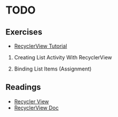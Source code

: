 TODO
======

## Exercises 


* [RecyclerView Tutorial](https://www.raywenderlich.com/126528/android-recyclerview-tutorial)
1. Creating List Activity With RecyclerView

2. Binding List Items (Assignment)

## Readings
* [Recycler View](https://developer.android.com/guide/topics/ui/layout/recyclerview.html)
* [RecyclerView Doc](https://developer.android.com/reference/android/support/v7/widget/RecyclerView.html)
